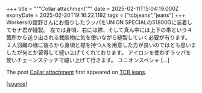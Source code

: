 +++
title = """Collar attachment"""
date = 2025-02-11T15:04:19.000Z
expiryDate = 2025-02-20T19:16:22.119Z
tags = ["tcbjeans","jeans"]
+++
Workersの舘野さんにお借りしたラッパをUNION SPECIALの51800Gに装着してセナ君が縫製。 左では身頃、右には襟、そして真ん中には上下の帯という４箇所から送り出される裁断物に気を使いながら縫製していく必要が有ります。 ２人羽織の様に後ろから身頃と襟を持つ人を用意した方が良いのではとも思いましたが何とか習得して縫い上げてくれております。 アイロンを使わずラッパを使いチェーンステッチで縫い上げて行きます。 ユニオンスペシャ \[…\]

The post [Collar attachment](http://tcbjeans.com/2025/02/12/51170) first appeared on [TCB jeans](http://tcbjeans.com).

[[source]](http://tcbjeans.com/2025/02/12/51170)
